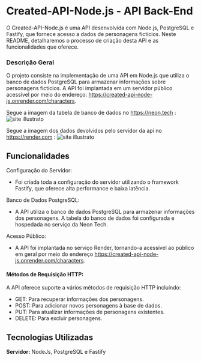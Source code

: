 # Created-API-Node.js - API Back-End

O Created-API-Node.js é uma API desenvolvida com Node.js, PostgreSQL e Fastify, que fornece acesso a dados de personagens fictícios. Neste README, detalharemos o processo de criação desta API e as funcionalidades que oferece.

### Descrição Geral
O projeto consiste na implementação de uma API em Node.js que utiliza o banco de dados PostgreSQL para armazenar informações sobre personagens fictícios. A API foi implantada em um servidor público acessível por meio do endereço: https://created-api-node-js.onrender.com/characters.

Segue a imagem da tabela de banco de dados no https://neon.tech :
![site illustrato](https://lh3.googleusercontent.com/pw/ADCreHc0DycpnbdEJw60_vspApWnuyp_JESEe7IFXYsn1vs_oCFefkuZPFJdO8kpkDy3Ly1-XnKCELcF-4S4BO6wikcAL-1UxXRy6XljhMFtmttEQQR3XU6luJC6sXm3QJW5Fw7bMPOIkbFa_aov1m8eVJE=w1632-h724-s-no?authuser=1)

Segue a imagem dos dados devolvidos pelo servidor da api no https://render.com :
![site illustrato](https://lh3.googleusercontent.com/pw/ADCreHfOs95zYn9EFruOnl_FNHtpMsJ4QCX8I9Eoi-WT5HRkbgkh0Kxq6DM23OROBW7pv8YxLWFpQlQvGB7c4T-rt8Np21KuiieF5aUqyn2oYzzrYo-nYdd8UJWB7RrGIxqpKI6CfH9bOj_XohBvEOdHIc0=w1919-h645-s-no?authuser=1)

## Funcionalidades

Configuração do Servidor: 

- Foi criada toda a configuração do servidor utilizando o framework Fastify, que oferece alta performance e baixa latência.

Banco de Dados PostgreSQL: 
- A API utiliza o banco de dados PostgreSQL para armazenar informações dos personagens. A tabela do banco de dados foi configurada e hospedada no serviço da Neon Tech.

Acesso Público: 
- A API foi implantada no serviço Render, tornando-a acessível ao público em geral por meio do endereço https://created-api-node-js.onrender.com/characters.

#### Métodos de Requisição HTTP: 
A API oferece suporte a vários métodos de requisição HTTP incluindo:

- GET: Para recuperar informações dos personagens.
- POST: Para adicionar novos personagens à base de dados.
- PUT: Para atualizar informações de personagens existentes.
- DELETE: Para excluir personagens.

## Tecnologias Utilizadas

**Servidor:** NodeJs, PostgreSQL e Fastify


